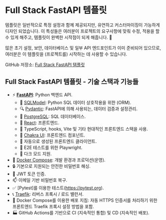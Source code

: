 # Full Stack FastAPI 템플릿

템플릿은 일반적으로 특정 설정과 함께 제공되지만, 유연하고 커스터마이징이 가능하게 디자인 되었습니다. 이 특성들은 여러분이 프로젝트의 요구사항에 맞춰 수정, 적용을 할 수 있게 해주고, 템플릿이 완벽한 시작점이 되게 해줍니다. 🏁

많은 초기 설정, 보안, 데이터베이스 및 일부 API 엔드포인트가 이미 준비되어 있으므로, 여러분은 이 템플릿을 (프로젝트를) 시작하는 데 사용할 수 있습니다.

GitHub 저장소: <a href="https://github.com/tiangolo/full-stack-fastapi-template" class="external-link" target="_blank">Full Stack FastAPI 템플릿</a>

## Full Stack FastAPI 템플릿 - 기술 스택과 기능들

- ⚡ [**FastAPI**](https://fastapi.tiangolo.com): Python 백엔드 API.
    - 🧰 [SQLModel](https://sqlmodel.tiangolo.com): Python SQL 데이터 상호작용을 위한 (ORM).
    - 🔍 [Pydantic](https://docs.pydantic.dev): FastAPI에 의해 사용되는, 데이터 검증과 설정관리.
    - 💾 [PostgreSQL](https://www.postgresql.org): SQL 데이터베이스.
    - 🚀 [React](https://react.dev): 프론트엔드.
    - 💃 TypeScript, hooks, Vite 및 기타 현대적인 프론트엔드 스택을 사용.
    - 🎨 [Chakra UI](https://chakra-ui.com): 프론트엔드 컴포넌트.
    - 🤖 자동으로 생성된 프론트엔드 클라이언트.
    - 🧪 E2E 테스트를 위한 Playwright.
    - 🦇 다크 모드 지원.
- 🐋 [Docker Compose](https://www.docker.com): 개발 환경과 프로덕션(운영).
- 🔒 기본으로 지원되는 안전한 비밀번호 해싱.
- 🔑 JWT 토큰 인증.
- 📫 이메일 기반 비밀번호 복구.
- ✅ [Pytest]를 이용한 테스트(https://pytest.org).
- 📞 [Traefik](https://traefik.io): 리버스 프록시 / 로드 밸런서.
- 🚢 Docker Compose를 이용한 배포 지침: 자동 HTTPS 인증서를 처리하기 위한 프론트엔드 Traefik 프록시 설정 방법을 포함.
- 🏭 GitHub Actions를 기반으로 CI (지속적인 통합) 및 CD (지속적인 배포).
